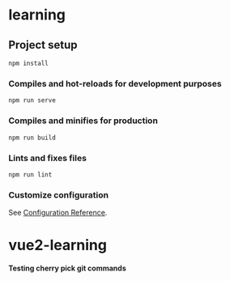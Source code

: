 # learning

## Project setup

```
npm install
```

### Compiles and hot-reloads for development purposes

```
npm run serve
```

### Compiles and minifies for production

```
npm run build
```

### Lints and fixes files

```
npm run lint
```

### Customize configuration

See [Configuration Reference](https://cli.vuejs.org/config/).

# vue2-learning

#### Testing cherry pick git commands
